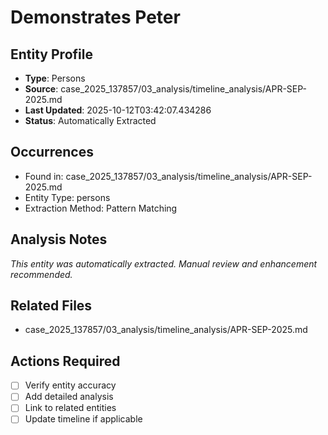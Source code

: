# Demonstrates Peter

## Entity Profile
- **Type**: Persons
- **Source**: case_2025_137857/03_analysis/timeline_analysis/APR-SEP-2025.md
- **Last Updated**: 2025-10-12T03:42:07.434286
- **Status**: Automatically Extracted

## Occurrences
- Found in: case_2025_137857/03_analysis/timeline_analysis/APR-SEP-2025.md
- Entity Type: persons
- Extraction Method: Pattern Matching

## Analysis Notes
*This entity was automatically extracted. Manual review and enhancement recommended.*

## Related Files
- case_2025_137857/03_analysis/timeline_analysis/APR-SEP-2025.md

## Actions Required
- [ ] Verify entity accuracy
- [ ] Add detailed analysis
- [ ] Link to related entities
- [ ] Update timeline if applicable
